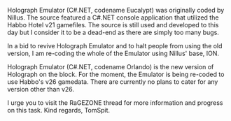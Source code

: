 Holograph Emulator (C#.NET, codename Eucalypt) was originally coded by Nillus. The source featured a C#.NET console application that utilized the Habbo Hotel v21 gamefiles. The source is still used and developed to this day but I consider it to be a dead-end as there are simply too many bugs.

In a bid to revive Holograph Emulator and to halt people from using the old version, I am re-coding the whole of the Emulator using Nillus' base, ION.

Holograph Emulator (C#.NET, codename Orlando) is the new version of Holograph on the block. For the moment, the Emulator is being re-coded to use Habbo's v26 gamedata. There are currently no plans to cater for any version other than v26.

I urge you to visit the RaGEZONE thread for more information and progress on this task. Kind regards, TomSpit.